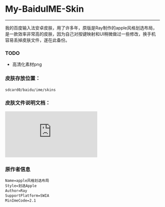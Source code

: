 # My-BaiduIME-Skin
---
我的百度输入法安卓皮肤，用了许多年，原版是Ray制作的apple风格划选布局，是一款效率非常高的皮肤，因为自己对按键映射和UI稍微做过一些修改，换手机容易丢掉皮肤文件，遂在此备份。
### TODO
* 高清化素材png

### 皮肤存放位置：
`sdcard0/baidu/ime/skins`

### 皮肤文件说明文档：
![百度手机输入法2.1皮肤文档.pdf](https://raw.githubusercontent.com/azuse/My-BaiduIME-Skin/main/百度手机输入法2.1皮肤文档.pdf)

### 原作者信息
```
Name=apple风格划选布局
Style=划选Apple
Author=Ray
SupportPlatform=SWIA
MinImeCode=2.1
```
